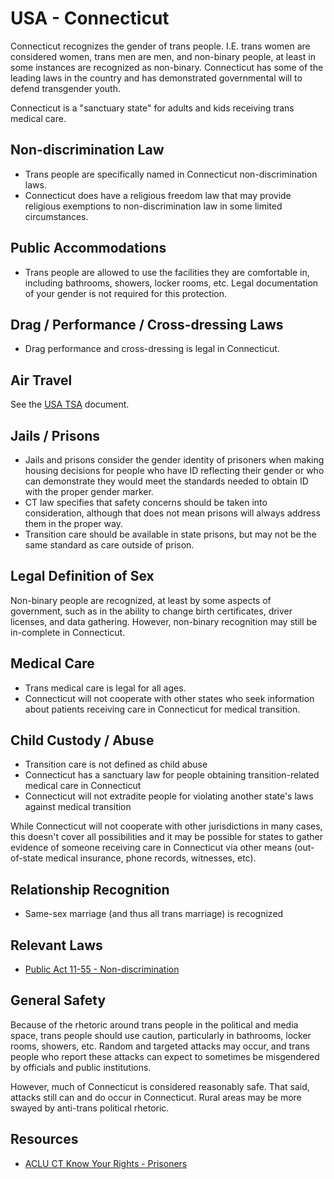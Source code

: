 # USA - Connecticut

Connecticut recognizes the gender of trans people. I.E. trans women are
considered women, trans men are men, and non-binary people, at least in
some instances are recognized as non-binary. Connecticut has some of the
leading laws in the country and has demonstrated governmental will to
defend transgender youth.

Connecticut is a "sanctuary state" for adults and kids receiving trans medical
care.

## Non-discrimination Law

 * Trans people are specifically named in Connecticut non-discrimination laws.
 * Connecticut does have a religious freedom law that may provide
   religious exemptions to non-discrimination law in some limited
   circumstances.

## Public Accommodations

 * Trans people are allowed to use the facilities they are comfortable
   in, including bathrooms, showers, locker rooms, etc.  Legal
   documentation of your gender is not required for this protection.

## Drag / Performance / Cross-dressing Laws

 * Drag performance and cross-dressing is legal in Connecticut.

## Air Travel

See the [USA TSA](../notes/tsa.md) document.

## Jails / Prisons

 * Jails and prisons consider the gender identity of prisoners when making
   housing decisions for people who have ID reflecting their gender or
   who can demonstrate they would meet the standards needed to obtain
   ID with the proper gender marker.
 * CT law specifies that safety concerns should be taken into
   consideration, although that does not mean prisons will always address
   them in the proper way.
 * Transition care should be available in state prisons, but may not be the
   same standard as care outside of prison.

## Legal Definition of Sex

Non-binary people are recognized, at least by some aspects of
government, such as in the ability to change birth certificates,
driver licenses, and data gathering. However, non-binary recognition
may still be in-complete in Connecticut.

## Medical Care

 * Trans medical care is legal for all ages.
 * Connecticut will not cooperate with other states who seek information
   about patients receiving care in Connecticut for medical transition.

## Child Custody / Abuse

 * Transition care is not defined as child abuse
 * Connecticut has a sanctuary law for people obtaining transition-related
   medical care in Connecticut 
 * Connecticut will not extradite people for violating another state's laws
   against medical transition

While Connecticut will not cooperate with other jurisdictions in many
cases, this doesn't cover all possibilities and it may be possible for
states to gather evidence of someone receiving care in Connecticut via
other means (out-of-state medical insurance, phone records, witnesses,
etc).
 
## Relationship Recognition

 * Same-sex marriage (and thus all trans marriage) is recognized

## Relevant Laws

 * [Public Act 11-55 - Non-discrimination](https://www.cga.ct.gov/2011/act/pa/2011PA-00055-R00HB-06599-PA.htm)

## General Safety

Because of the rhetoric around trans people in the political and media
space, trans people should use caution, particularly in bathrooms,
locker rooms, showers, etc.  Random and targeted attacks may occur, and
trans people who report these attacks can expect to sometimes be misgendered
by officials and public institutions.

However, much of Connecticut is considered reasonably safe.  That said,
attacks still can and do occur in Connecticut.  Rural areas may be more
swayed by anti-trans political rhetoric.

## Resources

 * [ACLU CT Know Your Rights - Prisoners](https://www.acluct.org/en/know-your-rights/know-your-rights-trans-people-who-are-incarcerated-connecticut)
